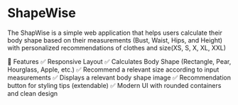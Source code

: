 # ShapeWise
The ShapWise is a simple web application that helps users calculate their body shape based on their measurements (Bust, Waist, Hips, and Height)  with personalized recommendations of clothes and size(XS, S, X, XL, XXL)

🚀 Features
✅ Responsive Layout
✅ Calculates Body Shape (Rectangle, Pear, Hourglass, Apple, etc.)
✅ Recommend a relevant size according to input measurements
✅ Displays a relevant body shape image
✅ Recommendation button for styling tips (extendable)
✅ Modern UI with rounded containers and clean design

